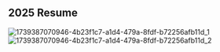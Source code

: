 ## **2025 Resume**




![1739387070946-4b23f1c7-a1d4-479a-8fdf-b72256afb11d_1](https://github.com/user-attachments/assets/5bc94319-e23a-417e-a764-d8f987e56fc0)
![1739387070946-4b23f1c7-a1d4-479a-8fdf-b72256afb11d_2](https://github.com/user-attachments/assets/ade417a3-8d5f-48a6-bc5e-1beb103d184f)
